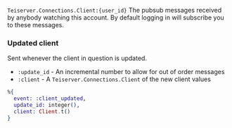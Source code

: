 `Teiserver.Connections.Client:{user_id}`
The pubsub messages received by anybody watching this account. By default logging in will subscribe you to these messages.

### Updated client
Sent whenever the client in question is updated.

- `:update_id` - An incremental number to allow for out of order messages
- `:client` - A `Teiserver.Connections.Client` of the new client values

```elixir
%{
  event: :client_updated,
  update_id: integer(),
  client: Client.t()
}
```


